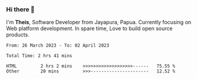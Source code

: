 ### Hi there 👋

I'm <b>Theis</b>, Software Developer from Jayapura, Papua. Currently focusing on Web platform development. In spare time, Love to build open source products.



 
 <!--START_SECTION:waka-->

```text
From: 26 March 2023 - To: 02 April 2023

Total Time: 2 hrs 41 mins

HTML         2 hrs 2 mins    >>>>>>>>>>>>>>>>>>>------   75.55 %
Other        20 mins         >>>----------------------   12.52 %
```

<!--END_SECTION:waka-->
